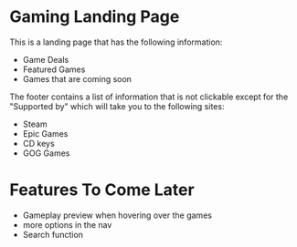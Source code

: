 # Gaming Landing Page

This is a landing page that has the following information:
- Game Deals
- Featured Games
- Games that are coming soon

The footer contains a list of information that is not clickable except for the "Supported by" which will take you to the following sites:
- Steam
- Epic Games
- CD keys
- GOG Games

# Features To Come Later
- Gameplay preview when hovering over the games
- more options in the nav
- Search function
